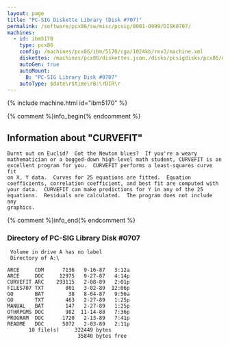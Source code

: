 ```yaml
---
layout: page
title: "PC-SIG Diskette Library (Disk #707)"
permalink: /software/pcx86/sw/misc/pcsig/0001-0999/DISK0707/
machines:
  - id: ibm5170
    type: pcx86
    config: /machines/pcx86/ibm/5170/cga/1024kb/rev3/machine.xml
    diskettes: /machines/pcx86/diskettes.json,/disks/pcsigdisks/pcx86/diskettes.json
    autoGen: true
    autoMount:
      B: "PC-SIG Library Disk #0707"
    autoType: $date\r$time\rB:\rDIR\r
---
```


{% include machine.html id="ibm5170" %}

{% comment %}info_begin{% endcomment %}

## Information about "CURVEFIT"

    Burnt out on Euclid?  Got the Newton blues?  If you're a weary
    mathematician or a bogged-down high-level math student, CURVEFIT is an
    excellent program for you.  CURVEFIT performs a least-squares curve fit
    on X, Y data.  Curves for 25 equations are fitted.  Equation
    coefficients, correlation coefficient, and best fit are computed with
    your data.  CURVEFIT can make predictions for Y in any of the 25
    equations.  Residuals are calculated.  The program does not include any
    graphics.
{% comment %}info_end{% endcomment %}


### Directory of PC-SIG Library Disk #0707

     Volume in drive A has no label
     Directory of A:\

    ARCE     COM      7136   9-16-87   3:12a
    ARCE     DOC     12975   9-27-87   4:14p
    CURVEFIT ARC    293115   2-08-89   2:01p
    FILES707 TXT       801   3-02-89  12:06p
    GO       BAT        38   8-04-87   9:56a
    GO       TXT       463   2-27-89   1:25p
    MANUAL   BAT       147   2-27-89   1:25p
    OTHRPGMS DOC       982  11-14-88   7:36p
    PROGRAM  DOC      1720   2-13-89   7:41p
    README   DOC      5072   2-03-89   2:11p
           10 file(s)     322449 bytes
                           35840 bytes free
